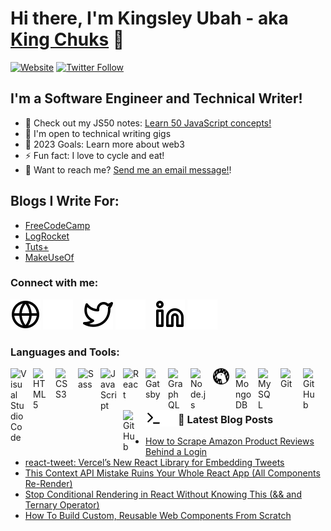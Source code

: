 # Hi there, I'm Kingsley Ubah - aka [King Chuks](https://twitter.com/kingchuuks) 👋 

[![Website](https://img.shields.io/website?label=letsusetech.com&style=for-the-badge&url=https%3A%2F%2Fletsusetech.com)](https://letsusetech.com)
[![Twitter Follow](https://img.shields.io/twitter/follow/kingchuuks?color=1DA1F2&logo=twitter&style=for-the-badge)](https://twitter.com/intent/follow?original_referer=https%3A%2F%2Fgithub.com%2FcodeSTACKr&screen_name=kingchuuks)


## I'm a Software Engineer and Technical Writer!

- 🔭 Check out my JS50 notes: [Learn 50 JavaScript concepts!](https://gum.co/js-50)
- 👯 I'm open to technical writing gigs
- 🥅 2023 Goals: Learn more about web3
- ⚡ Fun fact: I love to cycle and eat!
- 📨 Want to reach me? [Send me an email message!](mailto:ubahthebuilder@gmail.com)!

## Blogs I Write For:
- [FreeCodeCamp](https://www.freecodecamp.org/news/author/ubahthebuilder/)
- [LogRocket](https://blog.logrocket.com/author/kingsleyubah/)
- [Tuts+](https://tutsplus.com/authors/kingsley-ubah)
- [MakeUseOf](https://www.makeuseof.com/author/kingsley-ubah/)

### Connect with me:

[![website](./img/globe-light.svg)](https://letsusetech.com#gh-light-mode-only)
[![website](./img/globe-dark.svg)](https://letsusetech.com#gh-dark-mode-only)
&nbsp;&nbsp;
[![website](./img/twitter-light.svg)](https://twitter.com/kingchuuks#gh-light-mode-only)
[![website](./img/twitter-dark.svg)](https://twitter.com/kingchuuks#gh-dark-mode-only)
&nbsp;&nbsp;
[![website](./img/linkedin-light.svg)](https://linkedin.com/in/kingchuks#gh-light-mode-only)
[![website](./img/linkedin-dark.svg)](https://linkedin.com/in/kingchuks#gh-dark-mode-only)


### Languages and Tools:

<img align="left" alt="Visual Studio Code" width="26px" src="https://cdn.jsdelivr.net/gh/devicons/devicon/icons/vscode/vscode-original.svg" style="padding-right:10px;" />
<img align="left" alt="HTML5" width="26px" src="https://cdn.jsdelivr.net/gh/devicons/devicon/icons/html5/html5-original.svg" style="padding-right:10px;" />
<img align="left" alt="CSS3" width="26px" src="https://cdn.jsdelivr.net/gh/devicons/devicon/icons/css3/css3-original.svg" style="padding-right:10px;" />
<img align="left" alt="Sass" width="26px" src="https://cdn.jsdelivr.net/gh/devicons/devicon/icons/sass/sass-original.svg" style="padding-right:10px;" />
<img align="left" alt="JavaScript" width="26px" src="https://cdn.jsdelivr.net/gh/devicons/devicon/icons/javascript/javascript-original.svg" style="padding-right:10px;" />
<img align="left" alt="React" width="26px" src="https://cdn.jsdelivr.net/gh/devicons/devicon/icons/react/react-original.svg" style="padding-right:10px;" />
<img align="left" alt="Gatsby" width="26px" src="https://cdn.jsdelivr.net/gh/devicons/devicon/icons/gatsby/gatsby-original.svg" style="padding-right:10px;" />
<img align="left" alt="GraphQL" width="26px" src="https://cdn.jsdelivr.net/gh/devicons/devicon/icons/graphql/graphql-plain.svg" style="padding-right:10px;" />
<img align="left" alt="Node.js" width="26px" src="https://cdn.jsdelivr.net/gh/devicons/devicon/icons/nodejs/nodejs-original.svg" style="padding-right:10px;" />
<img align="left" alt="Deno" width="26px" src="./img/deno-light.svg" style="padding-right:10px;" />
<img align="left" alt="MongoDB" width="26px" src="https://cdn.jsdelivr.net/gh/devicons/devicon/icons/mongodb/mongodb-original.svg" style="padding-right:10px;" />
<img align="left" alt="MySQL" width="26px" src="https://cdn.jsdelivr.net/gh/devicons/devicon/icons/mysql/mysql-original.svg" style="padding-right:10px;" />
<img align="left" alt="Git" width="26px" src="https://cdn.jsdelivr.net/gh/devicons/devicon/icons/git/git-original.svg" style="padding-right:10px;" />
<img align="left" alt="GitHub" width="26px" src="https://user-images.githubusercontent.com/3369400/139447912-e0f43f33-6d9f-45f8-be46-2df5bbc91289.png" style="padding-right:10px;" />
<img align="left" alt="GitHub" width="26px" src="https://user-images.githubusercontent.com/3369400/139448065-39a229ba-4b06-434b-bc67-616e2ed80c8f.png" style="padding-right:10px;" />
<img align="left" alt="Terminal" width="26px" src="./img/terminal-light.svg" />
<img align="left" alt="Terminal" width="26px" src="./img/terminal-dark.svg" />

<br />
<br />

---

### 📕 Latest Blog Posts

<!-- BLOG-POST-LIST:START -->
- [How to Scrape Amazon Product Reviews Behind a Login](https://dev.to/ubahthebuilder/how-to-scrape-amazon-product-reviews-behind-a-login-444d)
- [react-tweet: Vercel’s New React Library for Embedding Tweets](https://dev.to/ubahthebuilder/react-tweet-vercels-new-react-library-for-embedding-tweets-4dof)
- [This Context API Mistake Ruins Your Whole React App &lpar;All Components Re-Render&rpar;](https://dev.to/ubahthebuilder/this-context-api-mistake-ruins-your-whole-react-app-all-components-re-render-2k63)
- [Stop Conditional Rendering in React Without Knowing This &lpar;&amp;&amp; and Ternary Operator&rpar;](https://dev.to/ubahthebuilder/stop-conditional-rendering-in-react-without-knowing-this-and-ternary-operator-388)
- [How To Build Custom, Reusable Web Components From Scratch](https://dev.to/ubahthebuilder/how-to-build-custom-reusable-web-components-from-scratch-fbn)
<!-- BLOG-POST-LIST:END -->

